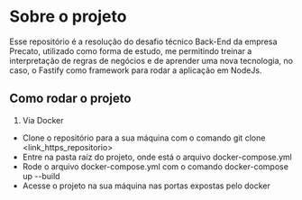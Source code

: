 # Sobre o projeto

Esse repositório é a resolução do desafio técnico Back-End da empresa Precato, utilizado como forma de estudo, me permitindo treinar a interpretação
de regras de negócios e de aprender uma nova tecnologia, no caso, o Fastify como framework para rodar a aplicação em NodeJs.

## Como rodar o projeto

1. Via Docker

  - Clone o repositório para a sua máquina com o comando git clone <link_https_repositorio>
  - Entre na pasta raíz do projeto, onde está o arquivo docker-compose.yml
  - Rode o arquivo docker-compose.yml com o comando docker-compose up --build
  - Acesse o projeto na sua máquina nas portas expostas pelo docker


  
